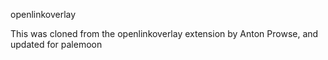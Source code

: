 openlinkoverlay

This was cloned from the openlinkoverlay extension by Anton Prowse, and updated for palemoon